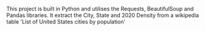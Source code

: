 This project is built in Python and utilises the Requests, BeautifulSoup and Pandas libraries. 
It extract the City, State and 2020 Density from a wikipedia table 'List of United States cities by population'
